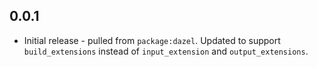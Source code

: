 ## 0.0.1

- Initial release - pulled from `package:dazel`. Updated to support
  `build_extensions` instead of `input_extension` and `output_extensions`.
